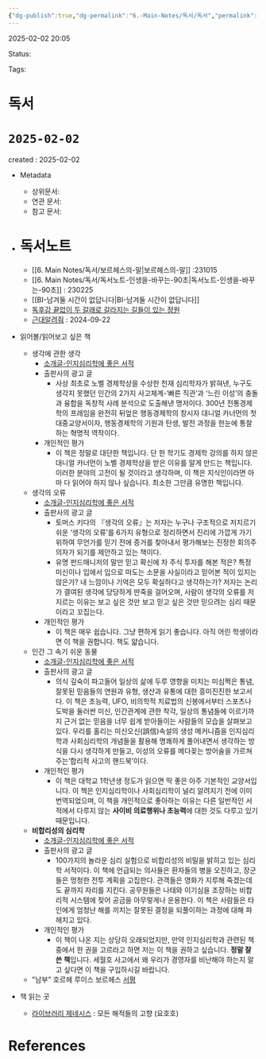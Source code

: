 ```yaml
---
{"dg-publish":true,"dg-permalink":"6.-Main-Notes/독서/독서","permalink":"/6.-Main-Notes/독서/독서/"}
---
```



2025-02-02 20:05

Status: 

Tags: 

# 독서
# `2025-02-02`
created : 2025-02-02

- Metadata
	- 상위문서: 
	- 연관 문서: 
	- 참고 문서: 

- # 독서노트
	- [[6. Main Notes/독서/보르헤스의-말\|보르헤스의-말]] :231015
	- [[6. Main Notes/독서/독서노트-인생을-바꾸는-90초\|독서노트-인생을-바꾸는-90초]] : 230225
	- [[BI-남겨둘 시간이 없답니다\|BI-남겨둘 시간이 없답니다]] 
	- [독후감 끝없이 두 갈래로 갈라지는 길들이 있는 정원]([https://www.smlounge.co.kr/arena/article/51875](https://www.smlounge.co.kr/arena/article/51875)) 
	- [근대알려줘]([https://m.dcinside.com/board/reading/638838](https://m.dcinside.com/board/reading/638838)) : 2024-09-22
- 읽어볼/읽어보고 싶은 책
	- 생각에 관한 생각
		- [소개글-인지심리학에 좋은 서적](https://blog.naver.com/togonbalto/60214186385) 
		- 출판사의 광고 글
			- 사상 최초로 노벨 경제학상을 수상한 천재 심리학자가 밝혀낸, 누구도 생각지 못했던 인간의 2가지 사고체계-‘빠른 직관’과 ‘느린 이성’의 충돌과 융합을 독창적 사례 분석으로 도출해낸 명저이다. 300년 전통경제학의 프레임을 완전히 뒤엎은 행동경제학의 창시자 대니얼 카너먼의 첫 대중교양서이자, 행동경제학의 기원과 탄생, 발전 과정을 한눈에 통찰하는 혁명적 역작이다.
		- 개인적인 평가
			- 이 책은 정말로 대단한 책입니다. 단 한 학기도 경제학 강의를 하지 않은 대니얼 카너먼이 노벨 경제학상을 받은 이유를 알게 만드는 책입니다. 이러한 분야의 고전이 될 것이라고 생각하며, 이 책은 지식인이라면 아마 다 읽어야 하지 않나 싶습니다. 최소한 그만큼 유명한 책입니다.
	- 생각의 오류
		- [소개글-인지심리학에 좋은 서적](https://blog.naver.com/togonbalto/60214186385) 
		- 출판사의 광고 글
			- 토머스 키다의 『생각의 오류』는 저자는 누구나 구조적으로 저지르기 쉬운 ‘생각의 오류’를 6가지 유형으로 정리하면서 진리에 가깝게 가기 위하여 무언가를 믿기 전에 증거를 찾아내서 평가해보는 진정한 회의주의자가 되기를 제안하고 있는 책이다.
			- 유명 펀드매니저의 말만 믿고 확신에 차 주식 투자를 해본 적은? 특정 미신이나 입에서 입으로 떠도는 소문을 사실이라고 믿어본 적이 있지는 않은가? 내 느낌이나 기억은 모두 확실하다고 생각하는가? 저자는 논리가 결여된 생각에 당당하게 딴죽을 걸어오며, 사람이 생각의 오류를 저지르는 이유는 보고 싶은 것만 보고 믿고 싶은 것만 믿으려는 심리 때문이라고 꼬집는다.
		- 개인적인 평가
			- 이 책은 매우 쉽습니다. 그냥 편하게 읽기 좋습니다. 아직 어린 학생이라면 이 책을 권합니다. 책도 얇습니다.
	- 인간 그 속기 쉬운 동물
		- [소개글-인지심리학에 좋은 서적](https://blog.naver.com/togonbalto/60214186385) 
		- 출판사의 광고 글
			- 의식 깊숙이 파고들어 일상의 삶에 두루 영향을 미치는 미심쩍은 통념, 잘못된 믿음들의 연원과 유형, 생산과 유통에 대한 흥미진진한 보고서다. 이 책은 초능력, UFO, 비의학적 치료법의 신봉에서부터 스포츠나 도박을 둘러싼 미신, 인간관계에 관한 착각, 일상의 통념들에 이르기까지 근거 없는 믿음을 너무 쉽게 받아들이는 사람들의 모습을 살펴보고 있다. 우리를 홀리는 미신오신(誤信)속설의 생성 메커니즘을 인지심리학과 사회심리학의 개념들을 활용해 명쾌하게 풀어내면서 생각하는 방식을 다시 생각하게 만들고, 이성의 오류를 메다꽂는 방어술을 가르쳐주는‘합리적 사고의 핸드북’이다.
		- 개인적인 평가
			- 이 책은 대학교 1학년생 정도가 읽으면 딱 좋은 아주 기본적인 교양서입니다. 이 책은 인지심리학이나 사회심리학이 널리 알려지기 전에 이미 번역되었으며, 이 책을 개인적으로 좋아하는 이유는 다른 일반적인 서적에서 다루지 않는 **사이비 의료행위나 초능력**에 대한 것도 다루고 있기 때문입니다.
	- **비합리성의 심리학**
		- [소개글-인지심리학에 좋은 서적](https://blog.naver.com/togonbalto/60214186385) 
		- 출판사의 광고 글
			- 100가지의 놀라운 심리 실험으로 비합리성의 비밀을 밝히고 있는 심리학 서적이다. 이 책에 언급되는 의사들은 환자들의 병을 오진하고, 장군들은 멍청한 전투 계획을 고집한다. 관객들은 영화가 지루해 죽겠는데도 끝까지 자리를 지킨다. 공무원들은 나태와 이기심을 조장하는 비합리적 시스템에 젖어 공금을 아무렇게나 운용한다. 이 책은 사람들은 타인에게 엄청난 해를 끼치는 잘못된 결정을 되풀이하는 과정에 대해 파헤치고 있다.
		- 개인적인 평가
			- 이 책이 나온 지는 상당히 오래되었지만, 만약 인지심리학과 관련된 책 중에서 한 권을 고르라고 하면 저는 이 책을 권하고 싶습니다. **정말 잘 쓴 책**입니다. 세월호 사고에서 왜 우리가 경영자를 비난해야 하는지 알고 싶다면 이 책을 구입하시길 바랍니다.
	- "남부" 호르헤 루이스 보르헤스 [서평](https://m.blog.naver.com/PostView.naver?blogId=heeya1980s&logNo=221443792206&proxyReferer=) 
- 책 읽는 곳
	- [라이브러리 제네시스](https://libgen.is/fiction/?q=William+gibson&criteria=&language=&format=)  : 모든 해적들의 고향 (요호호)

# References
